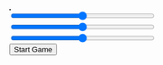<html lang="en">
<head>
    <meta charset="UTF-8">
    <meta name="viewport" content="width=device-width, initial-scale=1.0">
    <title>Traffic Testing Game</title>
    <style>
        canvas {
            background-color: red;
            border: 1px solid #000;
        }
    </style>
</head>
<body>
    <div style = "float:left">
        <canvas id="gameCanvas" width="600" height="400" style = "display:inline-block"></canvas>
        <div style = "min-width:300px; display:inline-block;" id = "sideMenu">
            <div id = "originalColor" style = "color:black;"></div>
            <div id = "invertedColor" style = "color:black;"></div>
            <input id = "redSlide" style = "width:256px" type = "range" max="255"/>
            <input id = "greenSlide" style = "width:256px" type = "range" max="255"/>
            <input id = "blueSlide" style = "width:256px" type = "range" max="255"/>
            <br>
            <div id = "objects" style = "padding= 0px; margin = 0px"></div>
            <button onclick = "js:startUp();">Start Game</button>
        </div>
    </div>
    <script>
        function convertColor(colorIndex) {
            // Get the input hex color value
            // Convert hex to binary
        // const binaryValue = hexToBinary(color);
            // Invert the binary
        // const invertedBinary = invertBinary(binaryValue);
            // Convert binary back to hex
            const displayedColor = `rgb(${colors[colorIndex].split(" ")[0]}, ${colors[colorIndex].split(" ")[1]}, ${colors[colorIndex].split(" ")[2]})`
            let invertedHex = "rgb("
            for(x = 0; x < 2; x++){
                invertedHex += parseInt(255 - parseInt(colors[colorIndex].split(" ")[x])) + ", " 
            };
            invertedHex += parseInt(255 - parseInt(colors[colorIndex].split(" ")[2])) + ")"
            // Display the result
            console.log("Inverted color is", invertedHex)
            displayColor('originalColor', 'Original Color', displayedColor, "notAvailable");
            displayColor('invertedColor', 'Inverted Color', invertedHex, "notAvailable");
        }
        function displayColor(elementId, label, colorToFill, binary) {
            // Add spaces every eight bits in the binary representation
            // const spacedBinary = binary.replace(/(.{8})/g, "$1 ");
            const element = document.getElementById(elementId);
            element.innerText = ""
            const displayProperText = document.createTextNode( `
                ${label}: ${colorToFill}`)
                // ` <p>Binary: ${spacedBinary}</p>
            // `;
            console.log("Color is", colorToFill)
            // element.style.backgroundColor = colorToFill;
            element.style.color = // getContrastColor(colorToFill); // Set text color for better visibility
            element.appendChild(displayProperText)
        }
        function hexToBinary(hex) {
            if (!/^[0-9A-Fa-f]+$/.test(hex)) {
                throw new Error("Invalid hex input");
            }
            let decimalValue = parseInt(hex, 16);
            let binaryValue = decimalValue.toString(2).padStart(24, '0'); // Ensure 24 bits
            return binaryValue;
        }
        function invertBinary(binaryString) {
            if (!/^[01]{24}$/.test(binaryString)) {
                throw new Error("Invalid binary input");
            }
            let invertedBinary = binaryString
                .split('')
                .map(bit => (bit === '0' ? '1' : '0'))
                .join('');
            return invertedBinary;
        }
        function binaryToHex(binaryString) {
            if (!/^[01]{24}$/.test(binaryString)) {
                throw new Error("Invalid binary input");
            }
            let decimalValue = parseInt(binaryString, 2);
            let hexValue = decimalValue.toString(16).toUpperCase().padStart(6, '0'); // Ensure 6 digits
            return '#' + hexValue;
        }
        function getContrastColor(hexColor) {
            // Function to determine text color based on background color
            const r = parseInt(hexColor.slice(1, 3), 16);
            const g = parseInt(hexColor.slice(3, 5), 16);
            const b = parseInt(hexColor.slice(5, 7), 16);
            const brightness = (r * 299 + g * 587 + b * 114) / 1000;
            return brightness > 128 ? 'black' : 'white';
        }
    </script>
    <script>
        const canvas = document.getElementById("gameCanvas");
        const ctx = canvas.getContext("2d");
        let carX = canvas.width / 2 - 25;
        let carY = canvas.height - 120;
        const CAR_WIDTH = 50;
        const CAR_HEIGHT = 100;
        var OBSTACLE_SPEED = 5;
        var colors = ["0 0 255", "0 0 0", "255 255 0", "0 127 0", "0 0 255"]
        var controlingColorValues = ["Player", "Obstacle", "Mystery", "Speed", "Shield"]
        var colorSelect = 0
        var currentElementPosition = 0
        const POWERUP_SPEED_BOOST = 2;
        const POWERUP_SHIELD_DURATION = 5000; // 5 seconds
        const obstacles = [];
        const mysteryBoxes = [];
        const speedBoosts = [];
        const shields = [];
        const keys = {};
        let gameRunning = true;
        let score = 0; // Initialize the score
        let colorInverted = false; // Flag to track color inversion
        let speedBoostActive = false; // Flag to track speed boost power-up
        let shieldActive = false; // Flag to track shield power-up
        document.addEventListener('keydown', function(event) {
            keys[event.key] = true;
        });
        document.addEventListener('keyup', function(event) {
            keys[event.key] = false;
        });
        document.addEventListener('input', function(event){
            console.log(colorSelect)
            switch(event.target.id){
                case "redSlide":
                    console.log("Red value is A", colors[colorSelect].split(" ")[0])
                    colors[colorSelect].split(" ")[0] = event.target.value
                    break
                case "greenSlide":
                    console.log("Green value is A", colors[colorSelect].split(" ")[1])
                    colors[colorSelect].split(" ")[1] = event.target.value
                    break
                case "blueSlide":
                    console.log("Blue value is A", colors[colorSelect].split(" ")[2], "from", colors[colorSelect], "part of", colors[colorSelect].split(" "))
                    colors[colorSelect].split(" ")[2] = event.target.value
                    colors[colorSelect] = String(colors[colorSelect].split(" ")[0] + " " + colors[colorSelect].split(" ")[1] + " " + colors[colorSelect].split(" ")[2])
                    break
            }
            console.log("Changed Value From", event.target.id, "Is", event.target.value)
        })
        function showSliders(colorIndex){
            convertColor(colorIndex)
            fillNum = colors[colorIndex]
            colorSelect = colorIndex
            console.log("Total String", fillNum)
            document.getElementById("redSlide").value = fillNum.split(" ")[0]
            document.getElementById("greenSlide").value = fillNum.split(" ")[1]
            document.getElementById("blueSlide").value = fillNum.split(" ")[2]
        };
        function initiateSliders(){
            for(let fill in colors){
                let fillColor = colors[fill]
                console.log(fillColor)
                let displayFill = document.createElement("button")
                displayFill.innerHTML = String(controlingColorValues[fill])
                console.log(fillColor)
                console.log(colors)
                //
                document.getElementById("objects").appendChild(displayFill);
                console.log("Testing Slice", fillColor.slice(0, 8));
                displayFill.onclick = function(){showSliders(fill);};
            }
        }
        initiateSliders()
        convertColor(0)
        function handleInput() {
            // Handle user input
            if (keys['ArrowLeft'] && carX > 0) {
                carX -= 5;
            }
            if (keys['ArrowRight'] && carX < canvas.width - CAR_WIDTH) {
                carX += 5;
            }
            if (keys['ArrowUp'] && carY > 0) {
                carY -= 5;
            }
            if (keys['ArrowDown'] && carY < canvas.height - CAR_HEIGHT) {
                carY += 5;
            }
        }
        function updateGame() {
            // Update game state
            if (!gameRunning) {
                return; // Stop updating if the game is not running
            }
            // Move obstacles
            for (let i = 0; i < obstacles.length; i++) {
                obstacles[i].y += speedBoostActive ? OBSTACLE_SPEED * 0.5: OBSTACLE_SPEED;
                // Check for collision between car and obstacle
                if (
                    carX < obstacles[i].x + obstacles[i].width &&
                    carX + CAR_WIDTH > obstacles[i].x &&
                    carY < obstacles[i].y + obstacles[i].height &&
                    carY + CAR_HEIGHT > obstacles[i].y &&
                    shieldActive == false
                ) {
                    console.log("Collision Detected!");
                    gameRunning = false
                    handleCollision();
                    return
                }
                else if(
                    carX < obstacles[i].x + obstacles[i].width &&
                    carX + CAR_WIDTH > obstacles[i].x &&
                    carY < obstacles[i].y + obstacles[i].height &&
                    carY + CAR_HEIGHT > obstacles[i].y &&
                    shieldActive == true
                ){
                    shieldActive == false
                }
                // Check if the car passes the obstacle
                if (obstacles[i].y > canvas.height) {
                    obstacles.splice(i, 1); // Remove the obstacle
                    score++; // Increment the score
                }
            }
            // Move mystery boxes
            for (let i = 0; i < mysteryBoxes.length; i++) {
                mysteryBoxes[i].y += OBSTACLE_SPEED;
                // Check for collision between car and mystery box
                if (
                    carX < mysteryBoxes[i].x + mysteryBoxes[i].width &&
                    carX + CAR_WIDTH > mysteryBoxes[i].x &&
                    carY < mysteryBoxes[i].y + mysteryBoxes[i].height &&
                    carY + CAR_HEIGHT > mysteryBoxes[i].y
                ) {
                    console.log("Mystery Box Hit!");
                    handleMysteryBox();
                    mysteryBoxes.splice(i, 1); // Remove the mystery box
                }
            }
            // Move speed boosts
            for (let i = 0; i < speedBoosts.length; i++) {
                speedBoosts[i].y += OBSTACLE_SPEED;
                // Check for collision between car and speed boost
                if (
                    carX < speedBoosts[i].x + speedBoosts[i].width &&
                    carX + CAR_WIDTH > speedBoosts[i].x &&
                    carY < speedBoosts[i].y + speedBoosts[i].height &&
                    carY + CAR_HEIGHT > speedBoosts[i].y
                ) {
                    console.log("Speed Boost Hit!");
                    handleSpeedBoost();
                    speedBoosts.splice(i, 1); // Remove the speed boost
                }
            }
            // Move shields
            for (let i = 0; i < shields.length; i++) {
                shields[i].y += OBSTACLE_SPEED
                // Check for collision between car and shield
                if (
                    carX < shields[i].x + shields[i].width &&
                    carX + CAR_WIDTH > shields[i].x &&
                    carY < shields[i].y + shields[i].height &&
                    carY + CAR_HEIGHT > shields[i].y
                ) {
                    console.log("Shield Hit!");
                    handleShield();
                    shields.splice(i, 1); // Remove the shield
                }
            }
        }
        function handleCollision() {
            if (shieldActive) {
                console.log("Shield Protected!");
                shieldActive = false; // Deactivate the shield
            } else {
                gameRunning = false; // Stop the game on collision
                colorInverted = true; // Trigger color inversion
                ctx.fillStyle = "black";
                console.log("Is, called")
                ctx.globalAlpha = 0.3
                ctx.fillRect(0, 0, canvas.width, canvas.height);
                ctx.globalAlpha = 1
                ctx.fillStyle = "darkGreen";
                ctx.fillRect(100, 100, canvas.width - 200, canvas.height - 200);
                ctx.fillStyle = "white"
                ctx.textAlign = "center"
                ctx.fillText("Game Over", (canvas.width / 2), canvas.height / 2- 25)
                ctx.fillText("Click Screen to Try Again", (canvas.width / 2), canvas.height / 2 + 25)
                canvas.onclick = function(){window.location.reload()}
                canvas.style.filter = "invert(100%)";
            }
        }
        function handleMysteryBox() {
            // Implement cool effects for mystery box
            // For example, you can add additional points or power-ups here
            console.log("Mystery Box Effect!");
            score += 5; // Add 5 points to the score
        }
        function handleSpeedBoost() {
            console.log("Speed Boost Activated!");
            speedBoostActive = true; // Activate speed boost
            setTimeout(() => {
                speedBoostActive = false; // Deactivate speed boost after 5 seconds
            }, POWERUP_SHIELD_DURATION);
        }
        function handleShield() {
            console.log("Shield Activated!");
            shieldActive = true; // Activate shield
            setTimeout(() => {
                shieldActive = false; // Deactivate shield after 5 seconds
            }, POWERUP_SHIELD_DURATION);
        }
        function drawGame() {
            // Draw game elements on the canvas
            // Apply color inversion if needed
            if (colorInverted) {
                // ctx.fillStyle = "black";
                // ctx.fillRect(0, 0, canvas.width, canvas.height);
            }
            if(!gameRunning){
                return
            }
            ctx.clearRect(0, 0, canvas.width, canvas.height);
            // Draw car
            ctx.fillStyle = `rgb(${colors[0].split(" ")[0]}, ${colors[0].split(" ")[1]}, ${colors[0].split(" ")[2]})`;
            ctx.fillRect(carX, carY, CAR_WIDTH, CAR_HEIGHT);
            // Draw obstacles
            ctx.fillStyle = `rgb(${colors[1].split(" ")[0]}, ${colors[1].split(" ")[1]}, ${colors[1].split(" ")[2]})`;
            for (const obstacle of obstacles) {
                ctx.fillRect(obstacle.x, obstacle.y, obstacle.width, obstacle.height);
            }
            // Draw mystery boxes
            ctx.fillStyle = `rgb(${colors[2].split(" ")[0]}, ${colors[2].split(" ")[1]}, ${colors[2].split(" ")[2]})`;
            for (const box of mysteryBoxes) {
                ctx.fillRect(box.x, box.y, box.width, box.height);
            }
            // Draw speed boosts
            ctx.fillStyle = `rgb(${colors[3].split(" ")[0]}, ${colors[3].split(" ")[1]}, ${colors[3].split(" ")[2]})`;
            for (const boost of speedBoosts) {
                ctx.fillRect(boost.x, boost.y, boost.width, boost.height);
            }
            // Draw shields
            ctx.fillStyle = `rgb(${colors[4].split(" ")[0]}, ${colors[4].split(" ")[1]}, ${colors[4].split(" ")[2]})`;
            for (const shield of shields) {
                ctx.fillRect(shield.x, shield.y, shield.width, shield.height);
            }
            // Display the score
            ctx.fillStyle = "white"
            ctx.globalAlpha = 0.5
            ctx.fillRect(0, 0, 250, 100)
            ctx.globalAlpha = 1;
            ctx.fillStyle = "black";
            ctx.font = "20px Arial";
            ctx.fillText("Score: " + score, 10, 30);
            // Display power-up status
            ctx.fillText("Speed Boost: " + (speedBoostActive ? "Active" : "Inactive"), 10, 60);
            ctx.fillText("Shield: " + (shieldActive ? "Active" : "Inactive"), 10, 90);
            // Reset color inversion
            ctx.filter = "none";
        }
        function gameLoop() {
            updateGame();
            drawGame();
            handleInput();
            requestAnimationFrame(gameLoop);
        }
        // Start the game loop
        // Example: You can add obstacle, mystery box, speed boost, and shield creation logic here if needed
        function createObstacle() {
            var obstacleWidth = (obstacles.length + score) ** 2 + (Math.floor(Math.random() * 100) - 50)
            if(obstacleWidth > 200){
                obstacleWidth = 200
            }
            var obstacleX = carX - (obstacleWidth / 2) + (CAR_WIDTH / 2)
            if(obstacleX + obstacleWidth > canvas.width){
                console.log("Is called", obstacleX)
                obstacleX = canvas.width - obstacleWidth
            }
            if(obstacleWidth < 10){
                obstacleWidth = 10
            }
            const obstacleY = -20;
            obstacles.push({ x: obstacleX, y: obstacleY, width: obstacleWidth, height: 20 });
        }
        function createMysteryBox() {
            const boxWidth = 30;
            const boxX = Math.random() * (canvas.width - boxWidth);
            const boxY = -20;
            mysteryBoxes.push({ x: boxX, y: boxY, width: boxWidth, height: boxWidth });
        }
        function createSpeedBoost() {
            const boostWidth = 30;
            const boostX = Math.random() * (canvas.width - boostWidth);
            const boostY = -20;
            speedBoosts.push({ x: boostX, y: boostY, width: boostWidth, height: boostWidth });
        }
        function createShield() {
            const shieldWidth = 30;
            const shieldX = Math.random() * (canvas.width - shieldWidth);
            const shieldY = -20;
            shields.push({ x: shieldX, y: shieldY, width: shieldWidth, height: shieldWidth });
        }
        function startUp(){
            setInterval(createObstacle, speedBoostActive ? 1000: 2200);  // Create obstacles every second
            setInterval(createMysteryBox, 5000); // Create mystery boxes every 5 seconds
            setInterval(createSpeedBoost, 7000); // Create speed boosts every 7 seconds
            setInterval(createShield, 10000); // Create shields every 10 seconds
            gameLoop()
        }
    </script>
</body>
</html>
